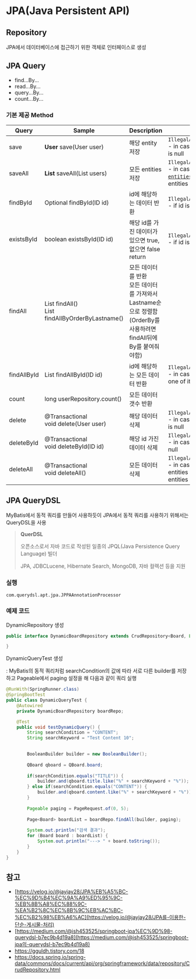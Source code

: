 # JPA(Java Persistent API)

## Repository

JPA에서 데이터베이스에 접근하기 위한 객체로 인터페이스로 생성



## JPA Query

* find...By...
* read...By...
* query...By...
* count...By...



### 기본 제공 Method

| Query       | Sample                                                       | Description                                                  | Throws                                                       |
| ----------- | ------------------------------------------------------------ | ------------------------------------------------------------ | ------------------------------------------------------------ |
| save        | **User** save(User user)                                     | 해당 entity 저장                                             | `IllegalArgumentException` - in case the given entity is null |
| saveAll     | **List<User>** saveAll(List<User> users)                     | 모든 entities 저장                                           | `IllegalArgumentException` - in case the given [`entities`](https://docs.oracle.com/javase/8/docs/api/java/lang/Iterable.html?is-external=true) or one of its entities is null |
| findById    | Optional<User> findById(ID id)                               | id에 해당하는 데이터 반환                                    | `IllegalArgumentException` - if id is null.                  |
| existsById  | boolean existsById(ID id)                                    | 해당 id를 가진 데이터가 있으면 true, 없으면 false return     | `IllegalArgumentException` - if id is null                   |
| findAll     | List<User> findAll()<br />List<User> findAllByOrderByLastname() | 모든 데이터를 반환<br />모든 데이터를 가져와서 Lastname순으로 정렬함 (OrderBy를 사용하려면 findAll뒤에 By를 붙여줘야함) |                                                              |
| findAllById | List<User> findAllById(ID id)                                | id에 해당하는 모든 데이터 반환                               | `IllegalArgumentException` - in case the given [`ids`](https://docs.oracle.com/javase/8/docs/api/java/lang/Iterable.html?is-external=true) or one of its items is null |
| count       | long userRepository.count()                                  | 모든 데이터 갯수 반환                                        |                                                              |
| delete      | @Transactional<br />void delete(User user)                   | 해당 데이터 삭제                                             | `IllegalArgumentException` - in case the given entity is null |
| deleteById  | @Transactional<br />void deleteById(ID id)                   | 해당 id 가진 데이터 삭제                                     | `IllegalArgumentException` - in case the given id is null    |
| deleteAll   | @Transactional<br />void deleteAll()                         | 모든 데이터 삭제                                             | `IllegalArgumentException` - in case the given entities or one of its entities is null |



## JPA QueryDSL

MyBatis에서 동적 쿼리를 만들어 사용하듯이 JPA에서 동적 쿼리를 사용하기 위해서는 QueryDSL을 사용

> **QuerDSL**
>
> 오픈소스로서 자바 코드로 작성된 일종의 JPQL(Java Persistence Query Language) 빌더
>
> JPA, JDBCLucene, Hibernate Search, MongoDB, 자바 컬렉션 등을 지원



### 실행

``` 
com.querydsl.apt.jpa.JPPAAnnotationProcessor
```



### 예제 코드

DynamicRepository 생성

```java
public interface DynamicBoardRepository extends CrudRepository<Board, Long>, QuerydslPredicateExecutor<Board> {

}
```



DynamicQueryTest 생성

: MyBatis의 동적 쿼리처럼 searchCondition의 값에 따라 서로 다른 builder를 저장하고 Pageable에서 paging 설정을 해 다음과 같이 쿼리 실행

```java
@RunWith(SpringRunner.class)
@SpringBootTest
public class DynamicQueryTest {
	@Autowired
	private DynamicBoardRepository boardRepo;

	@Test
	public void testDynamicQuery() {
		String searchCondition = "CONTENT";
		String searchKeyword = "Test Content 10";

		
		BooleanBuilder builder = new BooleanBuilder();
		
		QBoard qboard = QBoard.board;
		
		if(searchCondition.equals("TITLE")) {
			builder.and(qboard.title.like("%" + searchKeyword + "%"));
		} else if(searchCondition.equals("CONTENT")) {
			builder.and(qboard.content.like("%" + searchKeyword + "%"));
		}		
		
		Pageable paging = PageRequest.of(0, 5);
		
		Page<Board> boardList = boardRepo.findAll(builder, paging);
				
		System.out.println("검색 결과");
		for (Board board : boardList) {
			System.out.println("---> " + board.toString());
		}
	}
}
```







## 참고

* [https://velog.io/@jayjay28/JPA%EB%A5%BC-%EC%9D%B4%EC%9A%A9%ED%95%9C-%EB%8B%A8%EC%88%9C-%EA%B2%8C%EC%8B%9C%EB%AC%BC-%EC%B2%98%EB%A6%AC](https://velog.io/@jayjay28/JPA를-이용한-단순-게시물-처리)
* [https://medium.com/@ish453525/springboot-jpa%EC%9D%98-querydsl-b7ec9b4d19a8](https://medium.com/@ish453525/springboot-jpa의-querydsl-b7ec9b4d19a8)
* https://gguldh.tistory.com/18
* https://docs.spring.io/spring-data/commons/docs/current/api/org/springframework/data/repository/CrudRepository.html

